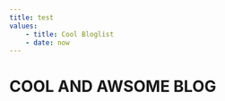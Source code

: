 ```yaml
---
title: test
values:
    - title: Cool Bloglist
    - date: now
---
```


# COOL AND AWSOME BLOG
